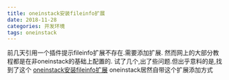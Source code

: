 ```yaml
---
title: oneinstack安装fileinfo扩展
date: 2018-11-28
categories: 开发环境
tags: oneinstack
---
```


前几天引用一个插件提示fileinfo扩展不存在.需要添加扩展.
然而网上的大部分教程都是在非oneinstack的基础上配置的.
试了几个,出了些问题.但出乎意料的是,找到了这个
[oneinstack安装fileinfo扩展](http://www.laozuo.org/11789.html)
oneinstack居然自带这个扩展添加方式